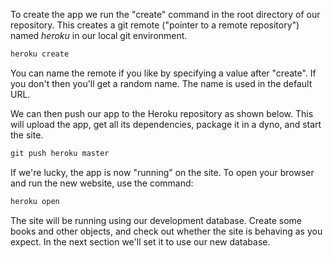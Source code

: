 To create the app we run the "create" command in the root directory of our repository. This creates a git remote ("pointer to a remote repository") named _heroku_ in our local git environment.
    
```js    
heroku create
```

You can name the remote if you like by specifying a value after "create". If you don't then you'll get a random name. The name is used in the default URL.

We can then push our app to the Heroku repository as shown below. This will upload the app, get all its dependencies, package it in a dyno, and start the site.
    
```js    
git push heroku master
```

If we're lucky, the app is now "running" on the site. To open your browser and run the new website, use the command:
    
```js    
heroku open
```

The site will be running using our development database. Create some books and other objects, and check out whether the site is behaving as you expect. In the next section we'll set it to use our new database.
